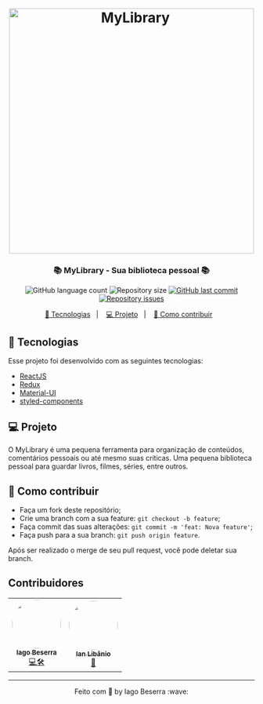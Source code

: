 <h1 align="center">
    <img alt="MyLibrary" title="Logo" src="https://i.imgur.com/u83YSHK.png" width="500px" />
</h1>

<h3 align="center">
   📚 MyLibrary - Sua biblioteca pessoal 📚
</h3>

<p align="center">
  <img alt="GitHub language count" src="https://img.shields.io/github/languages/count/iag0bezz/MyLibrary?style=for-the-badge">

  <img alt="Repository size" src="https://img.shields.io/github/repo-size/iag0bezz/MyLibrary?style=for-the-badge">
  
  <a href="https://github.com/iag0bezz/MyLibrary/commits/master">
    <img alt="GitHub last commit" src="https://img.shields.io/github/last-commit/iag0bezz/MyLibrary?style=for-the-badge">
  </a>

  <a href="https://github.com/iag0bezz/MyLibrary/issues">
    <img alt="Repository issues" src="https://img.shields.io/github/issues/iag0bezz/MyLibrary?style=for-the-badge">
  </a>
</p>

<p align="center">
  <a href="#-tecnologias">🚀 Tecnologias</a>&nbsp;&nbsp;&nbsp;|&nbsp;&nbsp;&nbsp;
  <a href="#-projeto">💻 Projeto</a>&nbsp;&nbsp;&nbsp;|&nbsp;&nbsp;&nbsp;
  <a href="#-como-contribuir">🤔 Como contribuir</a>&nbsp;&nbsp;&nbsp;

<br>

## 🚀 Tecnologias

Esse projeto foi desenvolvido com as seguintes tecnologias:

- [ReactJS](https://reactjs.org)
- [Redux](https://redux.js.org/)
- [Material-UI](https://material-ui.com/pt/)
- [styled-components](https://styled-components.com/)    

## 💻 Projeto

O MyLibrary é uma pequena ferramenta para organização de conteúdos, comentários pessoais ou até mesmo suas críticas. Uma pequena biblioteca pessoal para guardar livros, filmes, séries, entre outros.

## 🤔 Como contribuir

- Faça um fork deste repositório;
- Crie uma branch com a sua feature: `git checkout -b feature`;
- Faça commit das suas alterações: `git commit -m 'feat: Nova feature'`;
- Faça push para a sua branch: `git push origin feature`.

Após ser realizado o merge de seu pull request, você pode deletar sua branch.

## Contribuidores

<table>
  <tr>
    <td align="center"><a href="https://github.com/iag0bezz"><img style="border-radius: 50%;" src="https://github.com/iag0bezz.png?size=100" width="100px;" alt=""/><br /><sub><b>Iago Beserra</b></sub></a><br /><a href="https://github.com/iag0bezz" title="GitHub">💻🛠️</a></td>
    <td align="center"><a href="https://github.com/ianlibanio"><img style="border-radius: 50%;" src="https://github.com/ianlibanio.png?size=100" width="100px;" alt=""/><br /><sub><b>Ian Libânio</b></sub></a><br /><a href="https://github.com/ianlibanio" title="GitHub">📰</a></td>
  </tr>
</table>
 
---

<p align="center">
    Feito com 🖤 by Iago Beserra :wave:
</p>
